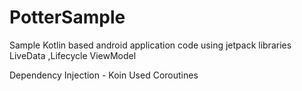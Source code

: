# PotterSample
Sample Kotlin based android application code using jetpack libraries
LiveData ,Lifecycle ViewModel 

Dependency Injection - Koin
Used Coroutines

